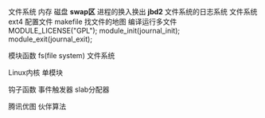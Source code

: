 文件系统 内存 磁盘
**swap区**
进程的换入换出
**jbd2**
文件系统的日志系统
文件系统  ext4
配置文件
makefile 找文件的地图   编译运行多文件
MODULE_LICENSE("GPL");
module_init(journal_init);
module_exit(journal_exit);

模块函数 
fs(file system) 文件系统

Linux内核   单模块

钩子函数 事件触发器
slab分配器

腾讯优图
伙伴算法
